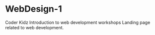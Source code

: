 # WebDesign-1
Coder Kidz Introduction to web development workshops
Landing page related to web development.
